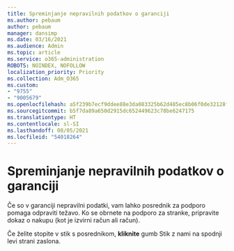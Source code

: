 ```yaml
---
title: Spreminjanje nepravilnih podatkov o garanciji
ms.author: pebaum
author: pebaum
manager: dansimp
ms.date: 03/16/2021
ms.audience: Admin
ms.topic: article
ms.service: o365-administration
ROBOTS: NOINDEX, NOFOLLOW
localization_priority: Priority
ms.collection: Adm_O365
ms.custom:
- "9755"
- "9005679"
ms.openlocfilehash: a5f239b7ecf9ddee88e3da083325b62d485ec8b06f0de32128fc6a750044af36
ms.sourcegitcommit: b5f7da89a650d2915dc652449623c78be6247175
ms.translationtype: HT
ms.contentlocale: sl-SI
ms.lasthandoff: 08/05/2021
ms.locfileid: "54018264"
---
```

# <a name="change-incorrect-warranty-information"></a>Spreminjanje nepravilnih podatkov o garanciji

Če so v garanciji nepravilni podatki, vam lahko posrednik za podporo pomaga odpraviti težavo. Ko se obrnete na podporo za stranke, pripravite dokaz o nakupu (kot je izvirni račun ali račun).

Če želite stopite v stik s posrednikom, **kliknite** gumb Stik z nami na spodnji levi strani zaslona.
